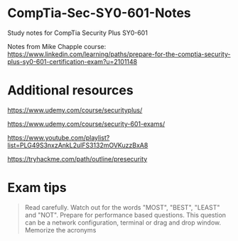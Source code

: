 # CompTia-Sec-SY0-601-Notes
Study notes for CompTia Security Plus SY0-601

Notes from Mike Chapple course: https://www.linkedin.com/learning/paths/prepare-for-the-comptia-security-plus-sy0-601-certification-exam?u=2101148

# Additional resources
https://www.udemy.com/course/securityplus/

https://www.udemy.com/course/security-601-exams/

https://www.youtube.com/playlist?list=PLG49S3nxzAnkL2ulFS3132mOVKuzzBxA8

https://tryhackme.com/path/outline/presecurity

# Exam tips
>Read carefully. Watch out for the words "MOST", "BEST", "LEAST" and "NOT".
>Prepare for performance based questions. This question can be a network configuration, terminal or drag and drop window.
>Memorize the acronyms

